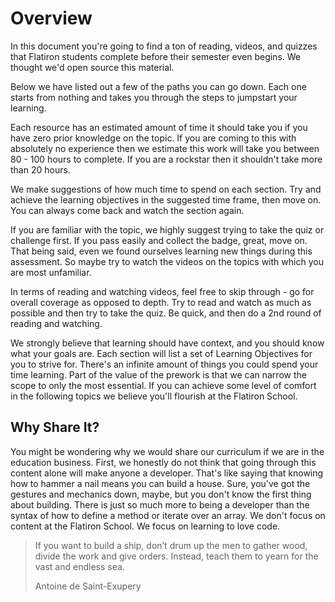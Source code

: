 # Overview

In this document you're going to find a ton of reading, videos, and quizzes
that Flatiron students complete before their semester even begins. We thought
we'd open source this material.

Below we have listed out a few of the paths you can go down. Each one starts 
from nothing and takes you through the steps to jumpstart your learning.

Each resource has an estimated amount of time it should take you if you have
zero prior knowledge on the topic. If you are coming to this with absolutely no
experience then we estimate this work will take you between 80 - 100 hours to
complete. If you are a rockstar then it shouldn't take more than 20 hours.

We make suggestions of how much time to spend on each section. Try and achieve
the learning objectives in the suggested time frame, then move on. You can
always come back and watch the section again.

If you are familiar with the topic, we highly suggest trying to take the quiz
or challenge first. If you pass easily and collect the badge, great, move on.
That being said, even we found ourselves learning new things during this
assessment. So maybe try to watch the videos on the topics with which you are
most unfamiliar.

In terms of reading and watching videos, feel free to skip through - go for
overall coverage as opposed to depth. Try to read and watch as much as possible
and then try to take the quiz. Be quick, and then do a 2nd round of reading and
watching.

We strongly believe that learning should have context, and you should know what
your goals are. Each section will list a set of Learning Objectives for you to
strive for. There's an infinite amount of things you could spend your time
learning. Part of the value of the prework is that we can narrow the scope to
only the most essential. If you can achieve some level of comfort in the
following topics we believe you'll flourish at the Flatiron School.

## Why Share It?

You might be wondering why we would share our curriculum if we are in the
education business. First, we honestly do not think that going through this
content alone will make anyone a developer. That's like saying that knowing
how to hammer a nail means you can build a house. Sure, you've got the gestures
and mechanics down, maybe, but you don't know the first thing about building.
There is just so much more to being a developer than the syntax of how to define
a method or iterate over an array. We don't focus on content at the Flatiron
School. We focus on learning to love code.

  > If you want to build a ship, don’t drum up the men to gather wood, divide
  > the work and give orders. Instead, teach them to yearn for the vast and endless
  > sea.
  > 
  > Antoine de Saint-Exupery

